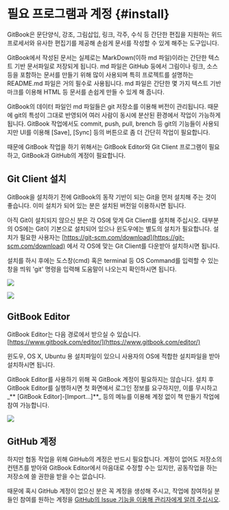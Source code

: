# 필요 프로그램과 계정 {#install}

GitBook은 문단양식, 강조, 그림삽입, 링크, 각주, 수식 등 간단한 편집을 지원하는 위드프로세서와 유사한 편집기를 제공해 손쉽게 문서를 작성할 수 있게 해주는 도구입니다.

GitBook에서 작성된 문서는 실제로는 MarkDown\(이하 md 파일\)이라는 간단한 텍스트 기반 문서파일로 저장되게 됩니다. md 파일은 GitHub 둥에서 그림이나 링크, 소스 등을 포함하는 문서를 만들기 위해 많이 사용되며 특히 프로젝트를 설명하는 README.md 파일은 거의 필수로 사용됩니다. md 파일은 간단한 몇 가지 텍스트 기반 마크를 이용해 HTML 등 문서를 손쉽게 만들 수 있게 해 줍니다.

GitBook의 데이터 파일인 md 파일들은 git 저장소를 이용해 버전이 관리됩니다. 때문에 git의 특성이 그대로 반영되어 여러 사람이 동시에 분산된 환경에서 작업이 가능하게 됩니다. GitBook 작업에서도 commit, push, pull, brench 등 git의 기능들이 사용되지만 UI를 이용해 \[Save\], \[Sync\] 등의 버튼으로 좀 더 간단히 작업이 필요합니다.

때문에 GitBook 작업을 하기 위해서는 GitBook Editor와 Git Client 프로그램이 필요하고, GitBook과 GitHub의 계정이 필요합니다.

## Git Client 설치

GitBook을 설치하기 전에 GitBook의 동작 기반이 되는 Git을 먼저 설치해 주는 것이 좋습니다. 이미 설치가 되어 있는 분은 설치된 버전일 이용하시면 됩니다.

아직 Git이 설치되지 않으신 분은 각 OS에 맞게 Git Client를 설치해 주십시오. 대부분의 OS에는 Git이 기본으로 설치되어 있으나 윈도우에는 별도의 설치가 필요합니다. 설치가 필요한 사용자는  [https://git-scm.com/download](https://git-scm.com/download) 에서 각 OS에 맞는 Git Client를 다운받아 설치하시면 됩니다.

설치를 하시 후에는  도스창\(cmd\) 혹은 terminal 등 OS Command를 입력할 수 있는 창을 띄워 'git' 명령을 입력해 도움말이 나오는지 확인하시면 됩니다.

![](/assets/git_win.png)

![](/assets/git_linux.png)

## GitBook Editor

GitBook Editor는 다음 경로에서 받으실 수 있습니다.  [https://www.gitbook.com/editor/](https://www.gitbook.com/editor/)

윈도우, OS X, Ubuntu 용 설치파일이 있으니 사용자의 OS에 적합한 설치파일을 받아 설치하시면 됩니다.

GitBook Editor를 사용하기 위해 꼭 GitBook 계정이 필요하지는 않습니다. 설치 후 GitBook Editor를 실행하시면 첫 화면에서 로그인 정보를 요구하지만, 이를 무시하고_** \[GitBook Editor\]-\[Import...\]**_ 등의 메뉴를 이용해 계정 없이 책 만들기 작업에 참여 가능합니다.

![](/assets/GitBookLogin.png)

## GitHub 계정

하지만 협동 작업을 위해 GitHub의 계정은 반드시 필요합니다. 계정이 없어도 저장소의 컨텐츠를 받아와 GitBook Editor에서 마음대로 수정할 수는 있지만, 공동작업을 하는 저장소에 쓸 권한을 받을 수는 없습니다.

때문에 혹시 GitHub 계정이 없으신 분은 꼭 계정을 생성해 주시고, 작업에 참여하실 분들인 참여를 원하는 계정을 [GitHub의 Issue 기능을 이용해 관리자에게 알려 주십시오](/github.md#join).

